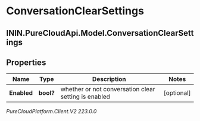 # ConversationClearSettings

## ININ.PureCloudApi.Model.ConversationClearSettings

## Properties

|Name | Type | Description | Notes|
|------------ | ------------- | ------------- | -------------|
| **Enabled** | **bool?** | whether or not conversation clear setting is enabled | [optional] |



_PureCloudPlatform.Client.V2 223.0.0_
